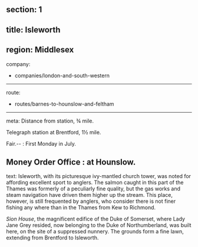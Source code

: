 section: 1
----
title: Isleworth
----
region: Middlesex
----
company:
- companies/london-and-south-western
----
route:
- routes/barnes-to-hounslow-and-feltham
----
meta: Distance from station, ¾ mile.

Telegraph station at Brentford, 1½ mile.

Fair.--
: First Monday in July.

Money Order Office
: at Hounslow.
----
text: Isleworth, with its picturesque ivy-mantled church tower, was noted for affording excellent sport to anglers. The salmon caught in this part of the Thames was formerly of a peculiarly fine quality, but the gas works and steam navigation have driven them higher up the stream. This place, however, is still frequented by anglers, who consider there is not finer fishing any where than in the Thames from Kew to Richmond.

*Sion House*, the magnificent edifice of the Duke of Somerset, where Lady Jane Grey resided, now belonging to the Duke of Northumberland, was built here, on the site of a suppressed nunnery. The grounds form a fine lawn, extending from Brentford to Isleworth.